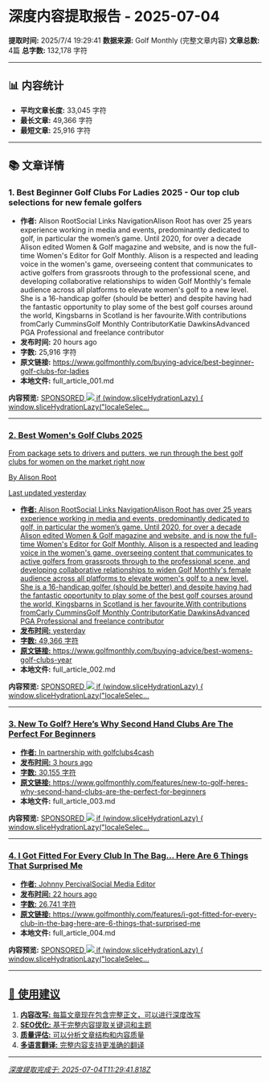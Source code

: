 # 深度内容提取报告 - 2025-07-04

**提取时间:** 2025/7/4 19:29:41
**数据来源:** Golf Monthly (完整文章内容)
**文章总数:** 4篇
**总字数:** 132,178 字符

---

## 📊 内容统计

- **平均文章长度:** 33,045 字符
- **最长文章:** 49,366 字符
- **最短文章:** 25,916 字符

---

## 📚 文章详情


### 1. Best Beginner Golf Clubs For Ladies 2025 - Our top club selections for new female golfers

- **作者:** Alison RootSocial Links NavigationAlison Root has over 25 years experience working in media and events, predominantly dedicated to golf, in particular the women’s game. Until 2020, for over a decade Alison edited Women & Golf magazine and website, and is now the full-time Women's Editor for Golf Monthly. Alison is a respected and leading voice in the women's game, overseeing content that communicates to active golfers from grassroots through to the professional scene, and developing collaborative relationships to widen Golf Monthly's female audience across all platforms to elevate women's golf to a new level. She is a 16-handicap golfer (should be better) and despite having had the fantastic opportunity to play some of the best golf courses around the world, Kingsbarns in Scotland is her favourite.With contributions fromCarly CumminsGolf Monthly ContributorKatie DawkinsAdvanced PGA Professional and freelance contributor
- **发布时间:** 20 hours ago
- **字数:** 25,916 字符
- **原文链接:** https://www.golfmonthly.com/buying-advice/best-beginner-golf-clubs-for-ladies
- **本地文件:** full_article_001.md

**内容预览:**
<a href="SPONSORED_LINK_URL" target="SPONSORED_LINK_MODE" >
<span>SPONSORED</span>
<img src="SPONSORED_IMAGE_URL" />
    if (window.sliceHydrationLazy) {
        window.sliceHydrationLazy("localeSelec...

---
### 2. Best Women's Golf Clubs 2025


From package sets to drivers and putters, we run through the best golf clubs for women on the market right now


By  Alison Root 

Last updated yesterday

- **作者:** Alison RootSocial Links NavigationAlison Root has over 25 years experience working in media and events, predominantly dedicated to golf, in particular the women’s game. Until 2020, for over a decade Alison edited Women & Golf magazine and website, and is now the full-time Women's Editor for Golf Monthly. Alison is a respected and leading voice in the women's game, overseeing content that communicates to active golfers from grassroots through to the professional scene, and developing collaborative relationships to widen Golf Monthly's female audience across all platforms to elevate women's golf to a new level. She is a 16-handicap golfer (should be better) and despite having had the fantastic opportunity to play some of the best golf courses around the world, Kingsbarns in Scotland is her favourite.With contributions fromCarly CumminsGolf Monthly ContributorKatie DawkinsAdvanced PGA Professional and freelance contributor
- **发布时间:** yesterday
- **字数:** 49,366 字符
- **原文链接:** https://www.golfmonthly.com/buying-advice/best-womens-golf-clubs-year
- **本地文件:** full_article_002.md

**内容预览:**
<a href="SPONSORED_LINK_URL" target="SPONSORED_LINK_MODE" >
<span>SPONSORED</span>
<img src="SPONSORED_IMAGE_URL" />
    if (window.sliceHydrationLazy) {
        window.sliceHydrationLazy("localeSelec...

---
### 3. New To Golf? Here’s Why Second Hand Clubs Are The Perfect For Beginners

- **作者:** In partnership with golfclubs4cash
- **发布时间:** 3 hours ago
- **字数:** 30,155 字符
- **原文链接:** https://www.golfmonthly.com/features/new-to-golf-heres-why-second-hand-clubs-are-the-perfect-for-beginners
- **本地文件:** full_article_003.md

**内容预览:**
<a href="SPONSORED_LINK_URL" target="SPONSORED_LINK_MODE" >
<span>SPONSORED</span>
<img src="SPONSORED_IMAGE_URL" />
    if (window.sliceHydrationLazy) {
        window.sliceHydrationLazy("localeSelec...

---
### 4. I Got Fitted For Every Club In The Bag… Here Are 6 Things That Surprised Me

- **作者:** Johnny PercivalSocial Media Editor
- **发布时间:** 22 hours ago
- **字数:** 26,741 字符
- **原文链接:** https://www.golfmonthly.com/features/i-got-fitted-for-every-club-in-the-bag-here-are-6-things-that-surprised-me
- **本地文件:** full_article_004.md

**内容预览:**
<a href="SPONSORED_LINK_URL" target="SPONSORED_LINK_MODE" >
<span>SPONSORED</span>
<img src="SPONSORED_IMAGE_URL" />
    if (window.sliceHydrationLazy) {
        window.sliceHydrationLazy("localeSelec...

---

## 🔄 使用建议

1. **内容改写:** 每篇文章现在包含完整正文，可以进行深度改写
2. **SEO优化:** 基于完整内容提取关键词和主题
3. **质量评估:** 可以分析文章结构和内容质量
4. **多语言翻译:** 完整内容支持更准确的翻译

---
*深度提取完成于: 2025-07-04T11:29:41.818Z*
